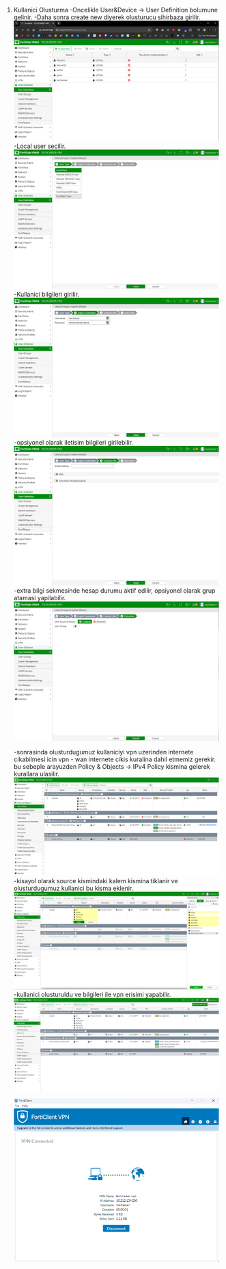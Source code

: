 1. Kullanici Olusturma
	-Oncelikle User&Device -> User Definition bolumune gelinir.	
	-Daha sonra create new diyerek olusturucu sihirbaza girilir.
	![](https://github.com/metalfury/Techcareer-Cyber-Security-Bootcamp/blob/main/firewall_ops/src/Pasted_image_20231111230813.png)
	-Local user secilir.
	![](https://github.com/metalfury/Techcareer-Cyber-Security-Bootcamp/blob/main/firewall_ops/src/Pasted_image_20231111230850.png)
	-Kullanici bilgileri girilir.
	![](https://github.com/metalfury/Techcareer-Cyber-Security-Bootcamp/blob/main/firewall_ops/src/Pasted_image_20231111230922.png)
	-opsiyonel olarak iletisim bilgileri girilebilir.
	![](https://github.com/metalfury/Techcareer-Cyber-Security-Bootcamp/blob/main/firewall_ops/src/Pasted_image_20231111230952.png)
	-extra bilgi sekmesinde hesap durumu aktif edilir, opsiyonel olarak grup atamasi yapilabilir.
	![](https://github.com/metalfury/Techcareer-Cyber-Security-Bootcamp/blob/main/firewall_ops/src/Pasted_image_20231111231026.png)
	
	-sonrasinda olusturdugumuz kullaniciyi vpn uzerinden internete cikabilmesi icin vpn - wan internete cikis kuralina dahil etmemiz gerekir. bu sebeple arayuzden Policy & Objects -> IPv4 Policy kismina gelerek kurallara ulasilir.
	![](https://github.com/metalfury/Techcareer-Cyber-Security-Bootcamp/blob/main/firewall_ops/src/Pasted_image_20231111231408.png)
	-kisayol olarak source kismindaki kalem kismina tiklanir ve olusturdugumuz kullanici bu kisma eklenir.
	![](https://github.com/metalfury/Techcareer-Cyber-Security-Bootcamp/blob/main/firewall_ops/src/Pasted_image_20231111231603.png)
	-kullanici olusturuldu ve bilgileri ile vpn erisimi yapabilir.
	![](https://github.com/metalfury/Techcareer-Cyber-Security-Bootcamp/blob/main/firewall_ops/src/Pasted_image_20231111232315.png)
	
	![](https://github.com/metalfury/Techcareer-Cyber-Security-Bootcamp/blob/main/firewall_ops/src/Pasted_image_20231111232341.png)
